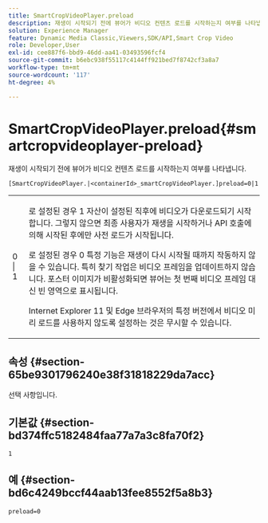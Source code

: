 ```yaml
---
title: SmartCropVideoPlayer.preload
description: 재생이 시작되기 전에 뷰어가 비디오 컨텐츠 로드를 시작하는지 여부를 나타냅니다.
solution: Experience Manager
feature: Dynamic Media Classic,Viewers,SDK/API,Smart Crop Video
role: Developer,User
exl-id: cee887f6-bbd9-46dd-aa41-03493596fcf4
source-git-commit: b6ebc938f55117c4144ff921bed7f8742cf3a8a7
workflow-type: tm+mt
source-wordcount: '117'
ht-degree: 4%

---
```


# SmartCropVideoPlayer.preload{#smartcropvideoplayer-preload}

재생이 시작되기 전에 뷰어가 비디오 컨텐츠 로드를 시작하는지 여부를 나타냅니다.

`[SmartCropVideoPlayer.|<containerId>_smartCropVideoPlayer.]preload=0|1`

<table id="table_AE7AAFA9B4374E31B51D06511EB96401"> 
 <tbody> 
  <tr> 
   <td colname="col1"> <p> <span class="codeph"> 0 | 1 </span> </p> </td> 
   <td colname="col2"> <p> 로 설정된 경우 <span class="codeph"> 1 </span> 자산이 설정된 직후에 비디오가 다운로드되기 시작합니다. 그렇지 않으면 최종 사용자가 재생을 시작하거나 API 호출에 의해 시작된 후에만 사전 로드가 시작됩니다. </p> <p>로 설정된 경우 <span class="codeph"> 0 </span> 특정 기능은 재생이 다시 시작될 때까지 작동하지 않을 수 있습니다. 특히 찾기 작업은 비디오 프레임을 업데이트하지 않습니다. 포스터 이미지가 비활성화되면 뷰어는 첫 번째 비디오 프레임 대신 빈 영역으로 표시됩니다. </p> <p>Internet Explorer 11 및 Edge 브라우저의 특정 버전에서 비디오 미리 로드를 사용하지 않도록 설정하는 것은 무시할 수 있습니다. </p> </td> 
  </tr> 
 </tbody> 
</table>

## 속성 {#section-65be9301796240e38f31818229da7acc}

선택 사항입니다.

## 기본값 {#section-bd374ffc5182484faa77a7a3c8fa70f2}

`1`

## 예 {#section-bd6c4249bccf44aab13fee8552f5a8b3}

`preload=0`
